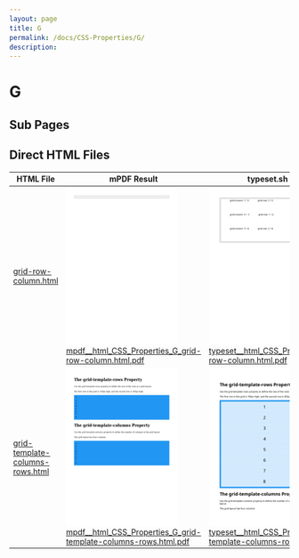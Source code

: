 ```yaml
---
layout: page
title: G
permalink: /docs/CSS-Properties/G/
description: 
---
```


# G

## Sub Pages


## Direct HTML Files

| HTML File | mPDF Result | typeset.sh Result | PDFreactor Result |
|---------|---------|---------|---------|
| [grid-row-column.html](/html/CSS%20Properties/G/grid-row-column.html) | ![](mpdf__html_CSS_Properties_G_grid-row-column.html.png) [mpdf__html_CSS_Properties_G_grid-row-column.html.pdf](mpdf__html_CSS_Properties_G_grid-row-column.html.pdf) | ![](typeset__html_CSS_Properties_G_grid-row-column.html.png) [typeset__html_CSS_Properties_G_grid-row-column.html.pdf](typeset__html_CSS_Properties_G_grid-row-column.html.pdf) | ![](pdfreactor__html_CSS_Properties_G_grid-row-column.html.png) [pdfreactor__html_CSS_Properties_G_grid-row-column.html.pdf](pdfreactor__html_CSS_Properties_G_grid-row-column.html.pdf) |
| [grid-template-columns-rows.html](/html/CSS%20Properties/G/grid-template-columns-rows.html) | ![](mpdf__html_CSS_Properties_G_grid-template-columns-rows.html.png) [mpdf__html_CSS_Properties_G_grid-template-columns-rows.html.pdf](mpdf__html_CSS_Properties_G_grid-template-columns-rows.html.pdf) | ![](typeset__html_CSS_Properties_G_grid-template-columns-rows.html.png) [typeset__html_CSS_Properties_G_grid-template-columns-rows.html.pdf](typeset__html_CSS_Properties_G_grid-template-columns-rows.html.pdf) | ![](pdfreactor__html_CSS_Properties_G_grid-template-columns-rows.html.png) [pdfreactor__html_CSS_Properties_G_grid-template-columns-rows.html.pdf](pdfreactor__html_CSS_Properties_G_grid-template-columns-rows.html.pdf) |
